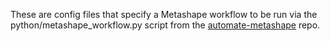 These are config files that specify a Metashape workflow to be run via the python/metashape_workflow.py script from the [automate-metashape](https://github.com/open-forest-observatory/automate-metashape) repo.
